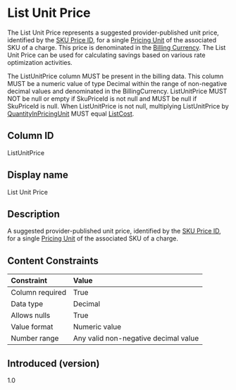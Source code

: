 # List Unit Price

The List Unit Price represents a suggested provider-published unit price, identified by the [SKU Price ID](#skupriceid), for a single [Pricing Unit](#pricingunit) of the associated SKU of a charge. This price is denominated in the [Billing Currency](#billingcurrency). The List Unit Price can be used for calculating savings based on various rate optimization activities.

The ListUnitPrice column MUST be present in the billing data. This column MUST be a numeric value of type Decimal within the range of non-negative decimal values and denominated in the BillingCurrency. ListUnitPrice MUST NOT be null or empty if SkuPriceId is not null and MUST be null if SkuPriceId is null. When ListUnitPrice is not null, multiplying ListUnitPrice by [QuantityInPricingUnit](#quantityinpricingunit) MUST equal [ListCost](#listcost).

## Column ID

ListUnitPrice

## Display name

List Unit Price

## Description

A suggested provider-published unit price, identified by the [SKU Price ID](#skupriceid), for a single [Pricing Unit](#pricingunit) of the associated SKU of a charge.

## Content Constraints

| Constraint      | Value                                |
|:----------------|:-------------------------------------|
| Column required | True                                 |
| Data type       | Decimal                              |
| Allows nulls    | True                                 |
| Value format    | Numeric value                        |
| Number range    | Any valid non-negative decimal value |

## Introduced (version)

1.0
